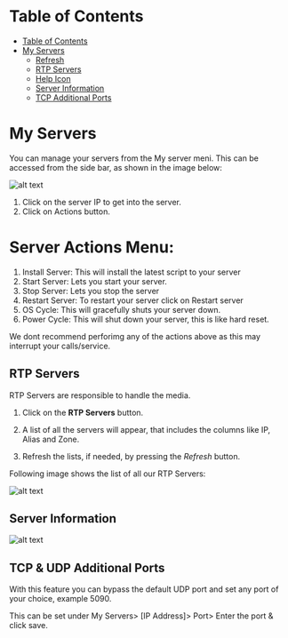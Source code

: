 # Table of Contents

* [Table of Contents](#table-of-contents)
* [My Servers](#my-servers)
    * [Refresh](#refresh)
    * [RTP Servers](#rtp-servers)
    * [Help Icon](#help-icon)
    * [Server Information](#server-information)
    * [TCP Additional Ports](#tcp-additional-ports)


# My Servers

You can manage your servers from the My server meni. This can be accessed from the side bar, as shown in the image below:

![alt text][server-img-1]

1. Click on the server IP to get into the server.
2. Click on Actions button.

# Server Actions Menu:
1. Install Server: This will install the latest script to your server
2. Start Server: Lets you start your server.
3. Stop Server: Lets you stop the server
4. Restart Server: To restart your server click on Restart server
5. OS Cycle: This will gracefully shuts your server down.
6. Power Cycle: This will shut down your server, this is like hard reset.

We dont recommend perforimg any of the actions above as this may interrupt your calls/service.

## RTP Servers

RTP Servers are responsible to handle the media.

1. Click on the **RTP Servers** button.

2. A list of all the servers will appear, that includes the columns like IP, Alias and Zone.

3. Refresh the lists, if needed, by pressing the *Refresh* button.

Following image shows the list of all our RTP Servers:

![alt text][server-img-3]


## Server Information

![alt text][server-img-4]


## TCP & UDP Additional Ports

With this feature you can bypass the default UDP port and set any port of your choice, example 5090. 

This can be set under My Servers> [IP Address]>  Port> Enter the port & click save.

[server-img-1]: https://raw.githubusercontent.com/digipigeon/connexcs-user-docs/master/img/server-img-1.png "server-img-1"
[server-img-2]: https://raw.githubusercontent.com/digipigeon/connexcs-user-docs/master/img/server-img-2.png "server-img-2"
[server-img-3]: https://raw.githubusercontent.com/digipigeon/connexcs-user-docs/master/img/server-img-3.png "server-img-3"
[server-img-4]: https://raw.githubusercontent.com/digipigeon/connexcs-user-docs/master/img/server-img-4.png "server-img-4"

